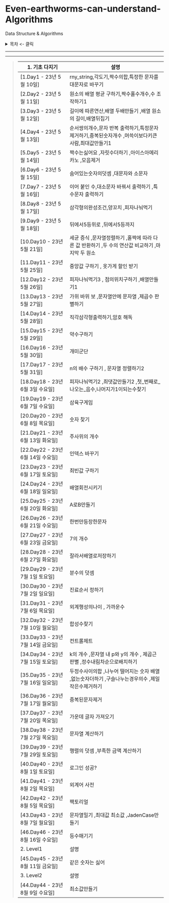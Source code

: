 # Even-earthworms-can-understand-Algorithms

Data Structure &amp; Algorithms

<details>
<summary>목차 <- 클릭</summary>

### - 1. 기초 다지기

</details>

***

***
> | 1. 기초 다지기                   | 설명                                                       
> |-----------------------------|-----------------------------------------------------------|
> | [1.Day1 - 23년 5월 10일]       | rny_string,각도기,짝수의합,특정한 문자를 대문자로 바꾸기                     |
> | [2.Day2 - 23년 5월 11일]       | 원소의 배열 평균 구하기,짝수홀수개수,수 조작하기1                             |
> | [3.Day3 - 23년 5월 12일]       | 길이에 따른연산,배열 두배만들기 ,배열 원소의 길이,배열뒤집기                       |
> | [4.Day4 - 23년 5월 13일]       | 순서쌍의개수,문자 반복 출력하기,특정문자제거하기,중복된숫자개수 ,머쓱이보다키큰사람,최대값만들기1    |
> | [5.Day5 - 23년 5월 14일]       | 짝수는싫어요 ,자릿수더하기 ,아이스아메리카노  ,모음제거                          |
> | [6.Day6 - 23년 5월 15일]       | 숨어있는숫자의덧셈 ,대문자와 소문자                                      |
> | [7.Day7 - 23년 5월 16일]       | 이어 붙인 수,대소문자 바꿔서 출력하기  ,특수문자 출력하기                        |
> | [8.Day8 - 23년 5월 17일]       | 삼각형의완성조건,양꼬치 ,피자나눠먹기                                     |
> | [9.Day9 - 23년 5월 18일]       | 뒤에서5등위로   ,뒤에서5등까지                                       |
> | [10.Day10 - 23년 5월 21일]     | 세균 증식 ,문자열정렬하기 ,홀짝에 따라 다른 값 반환하기 ,두 수의 연산값 비교하기 ,마지막 두 원소 
> | [11.Day11 - 23년 5월 25일]     | 중앙값 구하기 , 옷가게 할인 받기                                      | 
> | [12.Day12 - 23년 5월 26일]     | 피자나눠먹기3 , 점의위치구하기   ,배열만들기1                              | 
> | [13.Day13 - 23년 5월 27일]     | 가위 바위 보  ,문자열안에 문자열 ,제곱수 판별하기                            | 
> | [14.Day14 - 23년 5월 28일]     | 직각삼각형출력하기,암호 해독                                          | 
> | [15.Day15 - 23년 5월 29일]     | 약수구하기                                                    | 
> | [16.Day16 - 23년 5월 30일]     | 개미군단                                                     | 
> | [17.Day17 - 23년 5월 31일]     | n의 배수 구하기 , 문자열 정렬하기2                                    | 
> | [18.Day18 - 23년 6월 3일 수요일]  | 피자나눠먹기2 ,최댓값만들기2 ,첫_번째로_나오는_음수,나머지가1이되는수찾기               | 
> | [19.Day19 - 23년 6월 7일 수요일]  | 삼육구게임                                                    | 
> | [20.Day20 - 23년 6월 8일 목요일]  | 숫자 찾기                                                    | 
> | [21.Day21 - 23년 6월 13일 화요일] | 주사위의 개수                                                  | 
> | [22.Day22 - 23년 6월 14일 수요일] | 인덱스 바꾸기                                                  | 
> | [23.Day23 - 23년 6월 17일 토요일] | 최빈값 구하기                                                  | 
> | [24.Day24 - 23년 6월 18일 일요일] | 배열회전시키기                                                  | 
> | [25.Day25 - 23년 6월 20일 화요일] | A로B만들기                                                   | 
> | [26.Day26 - 23년 6월 21일 수요일] | 한번만등장한문자                                                 | 
> | [27.Day27 - 23년 6월 23일 금요일] | 7의 개수                                                    | 
> | [28.Day28 - 23년 6월 27일 화요일] | 잘라서배열로저장하기                                               |
> | [29.Day29 - 23년 7월 1일 토요일]  | 분수의 덧셈                                                   |
> | [30.Day30 - 23년 7월 2일 일요일]  | 진료순서 정하기                                                 |
> | [31.Day31 - 23년 7월 6일 목요일]  | 외계행성의나이  , 가까운수                                          |
> | [32.Day32 - 23년 7월 10일 월요일] | 합성수찾기                                                    |
> | [33.Day33 - 23년 7월 14일 금요일] | 컨트롤제트                                                    |
> | [34.Day34 - 23년 7월 15일 토요일] | k의 개수 ,문자열 내 p와 y의 개수 , 제곱근판별   ,정수내림차순으로배치하기            |
> | [35.Day35 - 23년 7월 16일 일요일] | 두정수사이의합 ,나누어 떨어지는 숫자 배열  ,없는숫자더하기 ,구슬나누는경우의수 ,제일작은수제거하기  |
> | [36.Day36 - 23년 7월 17일 월요일] | 중복된문자제거                                                  |
> | [37.Day37 - 23년 7월 20일 목요일] | 가운데 글자 가져오기                                              |
> | [38.Day38 - 23년 7월 27일 목요일] | 문자열 계산하기                                                 |
> | [39.Day39 - 23년 7월 29일 토요일] | 행렬의 덧셈 ,부족한 금액 계산하기                                      |
> | [40.Day40 - 23년 8월 1일 토요일]  | 로그인 성공?                                                  |
> | [41.Day41 - 23년 8월 2일 목요일]  | 외계어 사전                                                   |
> | [42.Day42 - 23년 8월 5일 목요일]  | 팩토리얼                                                     |
> | [43.Day43 - 23년 8월 7일 월요일]  | 문자열밀기 ,최대값 최소값   ,JadenCase만들기                                       |
> | [46.Day46 - 23년 8월 16일 수요일] | 등수매기기 |
> | 2. Level1                   | 설명                                                                            |                                                     
> | [45.Day45 - 23년 8월 11일 금요일] | 같은 숫자는 싫어 |
> | 3. Level2                   | 설명                           |                                                   
> | [44.Day44 - 23년 8월 9일 수요일]  | 최소값만들기           |
